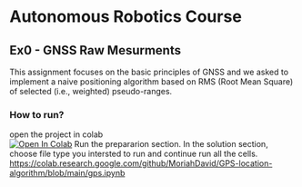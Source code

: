 # Autonomous Robotics Course
## Ex0 - GNSS Raw Mesurments
This assignment focuses on the basic principles of GNSS and we asked to implement a naive positioning algorithm based on RMS (Root Mean Square) of selected (i.e., weighted) pseudo-ranges.


### How to run?
open the project in colab  
[![Open In Colab](https://colab.research.google.com/assets/colab-badge.svg)]([https://colab.research.google.com/github/weiji14/deepbedmap/](https://colab.research.google.com/github/MoriahDavid/GPS-location-algorithm/blob/main/gps.ipynb))
Run the prepararion section.
In the solution section, choose file type you intersted to run and continue run all the cells.
https://colab.research.google.com/github/MoriahDavid/GPS-location-algorithm/blob/main/gps.ipynb
